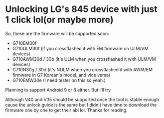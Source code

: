 # Unlocking LG's 845 device with just 1 click lol(or maybe more)

So, these are the firmware will be supported soon:
* G710EM30f
* G710ULM30f (if you crossflashed it with EM firmware on ULM/VM devices)
* G710AWM30d / 30b (it's ULM when you crossflashed it with ULM/VM devices)
* G710N30g / 30d (it's NULM when you crossflashed it with AWM/EM firmware in G7 Korean's model, and vice versa)
* G710EMW30e (I need tester on this so yeah.)

Planning to support Android 9 or 8 either. But i'll try

Although V40 and V35 should be supported once the tool is stable enough cause the unlock guide is the same but I didn't have time to download the firmware one by one to get their abl lol. Thanks for reading.

